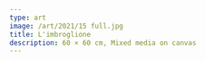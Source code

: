 ```yaml
---
type: art
image: /art/2021/15 full.jpg
title: L'imbroglione
description: 60 × 60 cm, Mixed media on canvas
---
```

